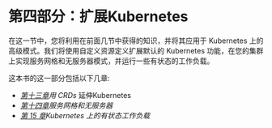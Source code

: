 # 第四部分：扩展Kubernetes

在这一节中，您将利用在前面几节中获得的知识，并将其应用于 Kubernetes 上的高级模式。我们将使用自定义资源定义扩展默认的 Kubernetes 功能，在您的集群上实现服务网格和无服务器模式，并运行一些有状态的工作负载。

这本书的这一部分包括以下几章:

*   [*第十三章*](13.html#_idTextAnchor289)*用 CRDs* 延伸Kubernetes
*   [*第十四章*](14.html#_idTextAnchor307)*服务网格和无服务器*
*   [*第 15 章*](15.html#_idTextAnchor322)*Kubernetes 上的有状态工作负载*